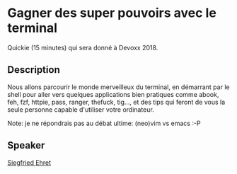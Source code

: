 # Gagner des super pouvoirs avec le terminal

Quickie (15 minutes) qui sera donné à Devoxx 2018.

## Description

Nous allons parcourir le monde merveilleux du terminal, en démarrant par le shell pour aller vers quelques applications bien pratiques comme abook, feh, fzf, httpie, pass, ranger, thefuck, tig..., et des tips qui feront de vous la seule personne capable d'utiliser votre ordinateur.

Note: je ne répondrais pas au débat ultime: (neo)vim vs emacs :-P

## Speaker

[Siegfried Ehret](../speakers/siegfriedehret.md)